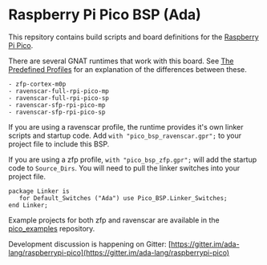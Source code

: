 # Raspberry Pi Pico BSP (Ada)

This repsitory contains build scripts and board definitions for the [Raspberry Pi Pico](https://datasheets.raspberrypi.org/pico/pico-datasheet.pdf).

There are several GNAT runtimes that work with this board. See [The Predefined Profiles](https://docs.adacore.com/gnathie_ug-docs/html/gnathie_ug/gnathie_ug/the_predefined_profiles.html) for an explanation of the differences between these.

    - zfp-cortex-m0p
    - ravenscar-full-rpi-pico-mp
    - ravenscar-full-rpi-pico-sp
    - ravenscar-sfp-rpi-pico-mp
    - ravenscar-sfp-rpi-pico-sp

If you are using a ravenscar profile, the runtime provides it's own linker scripts and startup code. Add `with "pico_bsp_ravenscar.gpr";` to your project file to include this BSP.

If you are using a zfp profile, `with "pico_bsp_zfp.gpr";` will add the startup code to `Source_Dirs`. You will need to pull the linker switches into your project file.

    package Linker is
       for Default_Switches ("Ada") use Pico_BSP.Linker_Switches;
    end Linker;

Example projects for both zfp and ravenscar are available in the [pico_examples](https://github.com/JeremyGrosser/pico_examples) repository.

Development discussion is happening on Gitter: [https://gitter.im/ada-lang/raspberrypi-pico](https://gitter.im/ada-lang/raspberrypi-pico)
